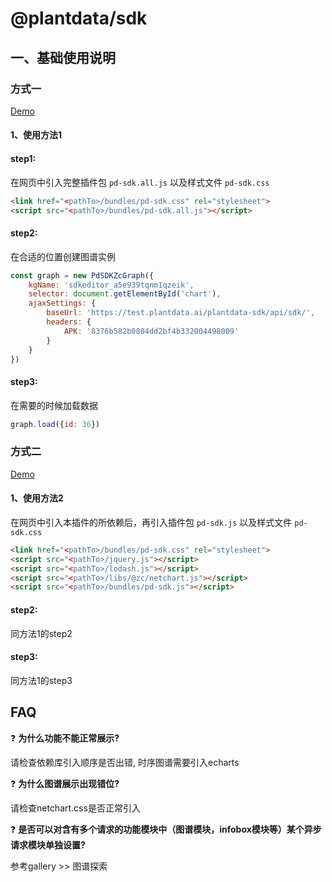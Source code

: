 # @plantdata/sdk

## 一、基础使用说明

### 方式一

[Demo][demo-url1]

#### 1、使用方法1

#### step1:

在网页中引入完整插件包 `pd-sdk.all.js` 以及样式文件 `pd-sdk.css`

```html
<link href="<pathTo>/bundles/pd-sdk.css" rel="stylesheet">
<script src="<pathTo>/bundles/pd-sdk.all.js"></script>
```

#### step2:

在合适的位置创建图谱实例

```javascript
const graph = new PdSDKZcGraph({
    kgName: 'sdkeditor_a5e939tqnm1qzeik',
    selector: document.getElementById('chart'),
    ajaxSettings: {
        baseUrl: 'https://test.plantdata.ai/plantdata-sdk/api/sdk/',
        headers: {
            APK: '8376b582b0804dd2bf4b332004498009'
        }
    }
})
```

#### step3:

在需要的时候加载数据

```javascript
graph.load({id: 36})
```

### 方式二

[Demo][demo-url2]

#### 1、使用方法2

在网页中引入本插件的所依赖后，再引入插件包 `pd-sdk.js` 以及样式文件 `pd-sdk.css`

```html
<link href="<pathTo>/bundles/pd-sdk.css" rel="stylesheet">
<script src="<pathTo>/jquery.js"></script>
<script src="<pathTo>/lodash.js"></script>
<script src="<pathTo>/libs/@zc/netchart.js"></script>
<script src="<pathTo>/bundles/pd-sdk.js"></script>
```

#### step2:

同方法1的step2

#### step3:

同方法1的step3

## FAQ

❓ **为什么功能不能正常展示?**

请检查依赖库引入顺序是否出错, 时序图谱需要引入echarts

❓ **为什么图谱展示出现错位?**

请检查netchart.css是否正常引入

❓ **是否可以对含有多个请求的功能模块中（图谱模块，infobox模块等）某个异步请求模块单独设置?**

参考gallery >> 图谱探索

[demo-url1]: http://kg.hiekn.com:8198/@plantdata/sdk/docs/demo/demo1.html
[demo-url2]: http://kg.hiekn.com:8198/@plantdata/sdk/docs/demo/demo2.html
